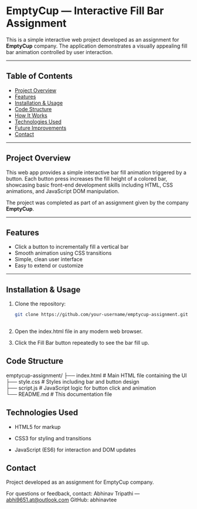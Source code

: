 # EmptyCup — Interactive Fill Bar Assignment

This is a simple interactive web project developed as an assignment for **EmptyCup** company. The application demonstrates a visually appealing fill bar animation controlled by user interaction.

---

## Table of Contents

- [Project Overview](#project-overview)  
- [Features](#features)  
- [Installation & Usage](#installation--usage)  
- [Code Structure](#code-structure)  
- [How It Works](#how-it-works)  
- [Technologies Used](#technologies-used)  
- [Future Improvements](#future-improvements)  
- [Contact](#contact)  

---

## Project Overview

This web app provides a simple interactive bar fill animation triggered by a button. Each button press increases the fill height of a colored bar, showcasing basic front-end development skills including HTML, CSS animations, and JavaScript DOM manipulation.

The project was completed as part of an assignment given by the company **EmptyCup**.

---

## Features

- Click a button to incrementally fill a vertical bar  
- Smooth animation using CSS transitions  
- Simple, clean user interface  
- Easy to extend or customize  

---

## Installation & Usage

1. Clone the repository:  
   ```bash
   git clone https://github.com/your-username/emptycup-assignment.git
  
2. Open the index.html file in any modern web browser.

3. Click the Fill Bar button repeatedly to see the bar fill up.


## Code Structure

emptycup-assignment/
├── index.html       # Main HTML file containing the UI  
├── style.css        # Styles including bar and button design  
├── script.js        # JavaScript logic for button click and animation  
└── README.md        # This documentation file  


## Technologies Used

- HTML5 for markup

- CSS3 for styling and transitions

- JavaScript (ES6) for interaction and DOM updates

## Contact

Project developed as an assignment for EmptyCup company.

For questions or feedback, contact:
Abhinav Tripathi — abhi9651.at@outlook.com
GitHub: abhinavtee